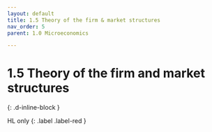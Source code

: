 ```yaml
---
layout: default
title: 1.5 Theory of the firm & market structures
nav_order: 5
parent: 1.0 Microeconomics

---
```


# 1.5 Theory of the firm and market structures
{: .d-inline-block }

 HL only
{: .label .label-red }
